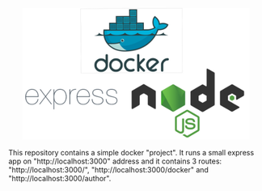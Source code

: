<p align="center">
    <img src="./assets/docker-express-node.png" width="450">
</p>

This repository contains a simple docker "project".
It runs a small express app on "http://localhost:3000" address and it contains 3 routes: "http://localhost:3000/", "http://localhost:3000/docker" and "http://localhost:3000/author".
